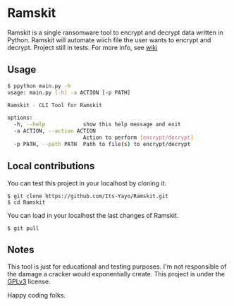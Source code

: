 # Ramskit
Ramskit is a single ransomware tool to encrypt and decrypt data written in Python. Ramskit will automate wiich file the user wants to encrypt and decrypt. Project still in tests. For more info, see [wiki](https://its-yayo.github.io/ramskit)

## Usage

```bash
$ ppython main.py -h
usage: main.py [-h] -a ACTION [-p PATH]

Ramskit - CLI Tool for Ramskit

options:
  -h, --help            show this help message and exit
  -a ACTION, --action ACTION
                        Action to perform [encrypt/decrypt]
  -p PATH, --path PATH  Path to file(s) to encrypt/decrypt
```

## Local contributions
You can test this project in your localhost by cloning it. 
```
$ git clone https://github.com/Its-Yayo/Ramskit.git
$ cd Ramskit
```

You can load in your localhost the last changes of Ramskit.
```
$ git pull
```

## Notes
This tool is just for educational and testing purposes. I'm not responsible of the damage a cracker would exponentially create. This project is under the [GPLv3](https://www.gnu.org/licenses/gpl-3.0.html) license.  


Happy coding folks. 
